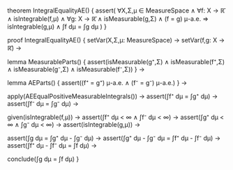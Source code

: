 theorem IntegralEqualityAE() {
  assert(
    ∀X,Σ,μ ∈ MeasureSpace ∧
    ∀f: X → ℝ̄ ∧ isIntegrable(f,μ) ∧
    ∀g: X → ℝ̄ ∧ isMeasurable(g,Σ) ∧
    (f = g) μ-a.e. ⇒
    isIntegrable(g,μ) ∧ ∫f dμ = ∫g dμ
  )
}

proof IntegralEqualityAE() {
  setVar(X,Σ,μ: MeasureSpace) →
  setVar(f,g: X → ℝ̄) →
  
  lemma MeasurableParts() {
    assert(isMeasurable(g⁺,Σ) ∧ isMeasurable(f⁺,Σ) ∧
           isMeasurable(g⁻,Σ) ∧ isMeasurable(f⁻,Σ))
  } →
  
  lemma AEParts() {
    assert((f⁺ = g⁺) μ-a.e. ∧ (f⁻ = g⁻) μ-a.e.)
  } →
  
  apply(AEEqualPositiveMeasurableIntegrals()) →
  assert(∫f⁺ dμ = ∫g⁺ dμ) →
  assert(∫f⁻ dμ = ∫g⁻ dμ) →
  
  given(isIntegrable(f,μ)) →
  assert(∫f⁺ dμ < ∞ ∧ ∫f⁻ dμ < ∞) →
  assert(∫g⁺ dμ < ∞ ∧ ∫g⁻ dμ < ∞) →
  assert(isIntegrable(g,μ)) →
  
  assert(∫g dμ = ∫g⁺ dμ - ∫g⁻ dμ) →
  assert(∫g⁺ dμ - ∫g⁻ dμ = ∫f⁺ dμ - ∫f⁻ dμ) →
  assert(∫f⁺ dμ - ∫f⁻ dμ = ∫f dμ) →
  
  conclude(∫g dμ = ∫f dμ)
}